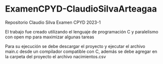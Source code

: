 # ExamenCPYD-ClaudioSilvaArteagaa
Repositorio Claudio Silva Examen CPYD 2023-1

El trabajo fue creado utilizando el lenguaje de programación C y paralelismo con open mp para maximizar algunas tareas

Para su ejecución se debe descargar el proyecto y ejecutar el archivo main.c desde un compilador compatible con C, además se debe agregar en la carpeta del proyecto el archivo nacimientos.csv
